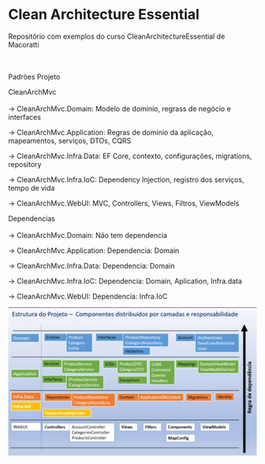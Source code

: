# Clean Architecture Essential 
Repositório com exemplos do curso CleanArchitectureEssential de Macoratti<br/><br/><br/>


Padrões Projeto<br/>

CleanArchMvc<br/><br/>
-> CleanArchMvc.Domain: Modelo de domínio, regrass de negócio e interfaces<br/>

-> CleanArchMvc.Application: Regras de domínio da aplicação, mapeamentos, serviços, DTOs, CQRS<br/>

-> CleanArchMvc.Infra.Data: EF Core, contexto, configurações, migrations, repository<br/>

-> CleanArchMvc.Infra.IoC: Dependency Injection, registro dos serviços, tempo de vida<br/>

-> CleanArchMvc.WebUI: MVC, Controllers, Views, Filtros, ViewModels<br/>

Dependencias<br/><br/>
-> CleanArchMvc.Domain: Não tem dependencia<br/>

-> CleanArchMvc.Application: Dependencia: Domain<br/>

-> CleanArchMvc.Infra.Data:  Dependencia: Domain<br/>

-> CleanArchMvc.Infra.IoC:  Dependencia: Domain, Aplication, Infra.data<br/>

-> CleanArchMvc.WebUI: Dependencia: Infra.IoC<br/>

![Alt text](image.png)
